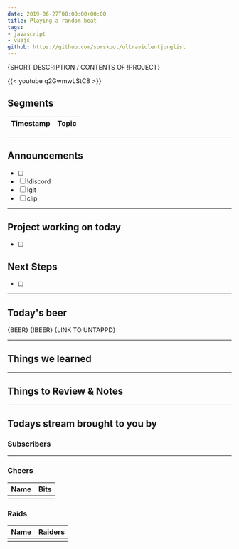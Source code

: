 ```yaml
---
date: 2019-06-27T00:00:00+00:00
title: Playing a random beat
tags:
- javascript
- vuejs
github: https://github.com/sorskoot/ultraviolentjunglist
---
```


{SHORT DESCRIPTION / CONTENTS OF !PROJECT}

{{< youtube q2GwmwLStC8 >}}

<!--more-->
## Segments

| Timestamp | Topic             |
| ---       | ---               |


---

## Announcements

- [ ]
- [ ] !discord
- [ ] !git
- [ ] clip

---

## Project working on today

- [ ]

## Next Steps

- [ ]

---

## Today's beer

{BEER} {!BEER}
{LINK TO UNTAPPD}

---

## Things we learned

---

## Things to Review & Notes

---

## Todays stream brought to you by

### Subscribers

---

### Cheers

| Name | Bits |
| --- | --- |
|   |   |

### Raids

| Name | Raiders |
| --- | --- |
|   |   |
